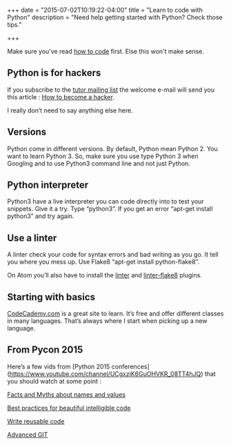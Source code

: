 +++
date = "2015-07-02T10:19:22-04:00"
title = "Learn to code with Python"
description = "Need help getting started with Python? Check those tips."

+++

Make sure you've read [how to code](/code-with-python/) first. Else this won't make sense.

## Python is for hackers

If you subscribe to the [tutor mailing list](https://mail.python.org/mailman/listinfo/tutor) the welcome e-mail will send you this article : [How to become a hacker](http://www.catb.org/~esr/faqs/hacker-howto.html).

I really don’t need to say anything else here.

## Versions

Python come in different versions. By default, Python mean Python 2. You want to learn Python 3. So, make sure you use type Python 3 when Googling and to use Python3 command line and not just Python.

## Python interpreter

Python3 have a live interpreter you can code directly into to test your snippets. Give it a try. Type “python3”. If you get an error “apt-get install python3” and try again.

## Use a linter

A linter check your code for syntax errors and bad writing as you go. It tell you where you mess up. Use Flake8 “apt-get install python-flake8”.

On Atom you’ll also have to install the [linter](https://github.com/AtomLinter/Linter) and [linter-flake8](https://atom.io/packages/linter-flake8) plugins.

## Starting with basics

[CodeCademy.com](https://www.codecademy.com/learn/python) is a great site to learn. It’s free and offer different classes in many languages. That’s always where I start when picking up a new language.

## From Pycon 2015

Here’s a few vids from [Python 2015 conferences] (https://www.youtube.com/channel/UCgxzjK6GuOHVKR_08TT4hJQ) that you should watch at some point :

[Facts and Myths about names and values](https://www.youtube.com/watch?v=_AEJHKGk9ns)

[Best practices for beautiful intelligible code](https://www.youtube.com/watch?v=wf-BqAjZb8M)

[Write reusable code](https://www.youtube.com/watch?v=r9cnHO15YgU)

[Advanced GIT](https://www.youtube.com/watch?v=4EOZvow1mk4)
